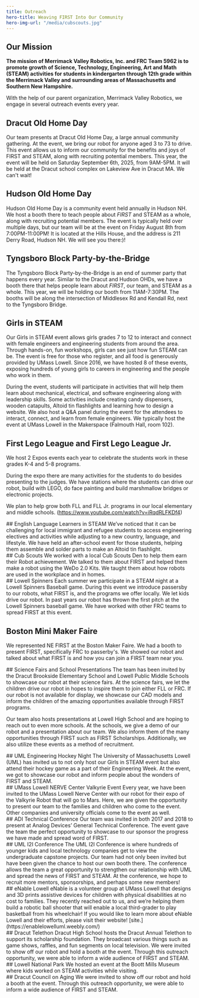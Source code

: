 ```yaml
---
title: Outreach
hero-title: Weaving FIRST Into Our Community
hero-img-url: "/media/cubscouts.jpg"
---
```


## Our Mission
**The mission of Merrimack Valley Robotics, Inc. and FRC Team 5962 is to promote growth of Science, Technology, Engineering, Art and Math (STEAM) activities for students in kindergarten through 12th grade within the Merrimack Valley and surrounding areas of Massachusetts and Southern New Hampshire.**

With the help of our parent organization, Merrimack Valley Robotics, we engage in several outreach events every year. 

<div class="divider"></div>

## Dracut Old Home Day
Our team presents at Dracut Old Home Day, a large annual community gathering. At the event, we bring our robot for anyone aged 3 to 73 to drive. This event allows us to inform our community for the benefits and joys of FIRST and
STEAM, along with recruiting potential members. This year, the event will be held on Saturday September 6th, 2025, from 9AM-5PM. It will be held at the Dracut school complex on Lakeview Ave in Dracut MA. We can't wait!

<div class="divider"></div>

## Hudson Old Home Day
Hudson Old Home Day is a community event held annually in Hudson NH. We host a booth there to teach people about *FIRST* and STEAM as a whole, along with recruiting potential members. The event is typically held over multiple days, but our team will be at the event on Friday August 8th from 7:00PM-11:00PM! It is located at the Hills House, and the address is 211 Derry Road, Hudson NH. We will see you there:)!

<div class="divider"></div>

## Tyngsboro Block Party-by-the-Bridge
The Tyngsboro Block Party-by-the-Bridge is an end of summer party that happens every year. Similar to the Dracut and Hudson OHDs, we have a booth there that helps people learn about *FIRST*, our team, and STEAM as a whole. This year, we will be holding our booth from 11AM-7:30PM. The booths will be along the intersection of Middlesex Rd and Kendall Rd, next to the Tyngsboro Bridge.

<div class="divider"></div>

## Girls in STEAM
Our Girls in STEAM event allows girls grades 7 to 12 to interact and connect with female engineers and engineering students from around the area. Through hands-on, fun workshops, girls can see just how fun STEAM can be. The event is free for those who register, and all food is generously provided by UMass Lowell. Since 2016, we have hosted 8 of these events, exposing hundreds of young girls to careers in engineering and the people who work in them.

During the event, students will participate in activities that will help them learn about mechanical, electrical, and software engineering along with leadership skills. Some activities include creating candy dispensers, wooden catapults, Altoid tin flashlights and learning how to design a website. We also host a Q&A panel during the event for the attendees to interact, connect, and learn from female engineers. We typically host the event at UMass Lowell in the Makerspace (Falmouth Hall, room 102).

<div class="divider"></div>

## First Lego League and First Lego League Jr.
We host 2 Expos events each year to celebrate the students work in these grades K-4 and 5-8 programs. 

During the expo there are many activities for the students to do besides presenting to the judges. We have stations where the students can drive our robot, build with LEGO, do face painting and build marshmallow bridges or electronic projects.

We plan to help grow both FLL and FLL Jr. programs in our local elementary and middle schools.
(https://www.youtube.com/watch?v=iRqdRLFKDf4)

<div class="divider"></div>
## English Language Learners in STEAM
We’ve noticed that it can be challenging for local immigrant and refugee students to access engineering electives and activities while adjusting to a new country, language, and lifestyle. We have held an after-school event for those students, helping them assemble and solder parts to make an Altoid tin flashlight.
<div class="divider"></div>
## Cub Scouts
We worked with a local Cub Scouts Den to help them earn their Robot achievement. We talked to them about FIRST and helped them make a robot using the WeDo 2.0 Kits. We taught them about how robots are used in the workplace and in homes. 
<div class="divider"></div>
## Lowell Spinners
Each summer we participate in a STEAM night at a Lowell Spinners Baseball game. During this event we introduce passersby to our robots, what FIRST is, and the programs we offer locally. We let kids drive our robot. In past years our robot has thrown the first pitch at the Lowell Spinners baseball game. We have worked with other FRC teams to spread FIRST at this event.
<div class="divider"></div>

## Boston Mini Maker Faire
We represented NE FIRST at the Boston Maker Faire. We had a booth to present FIRST, specifically FRC to passerby's. We showed our robot and talked about what FIRST is and how you can join a FIRST team near you.
<div class="divider"></div>
## Science Fairs and School Presentations 
The team has been invited by the Dracut Brookside Elementary School and Lowell Public Middle Schools to showcase our robot at their science fairs. At the science fairs, we let the children drive our robot in hopes to inspire them to join either FLL or FRC. If our robot is not available for display, we showcase our CAD models and inform the children of the amazing opportunities available through FIRST programs. 

Our team also hosts presentations at Lowell High School and are hoping to reach out to even more schools. At the schools, we give a demo of our robot and a presentation about our team. We also inform them of the many opportunities through FIRST such as FIRST Scholarships. Additionally, we also utilize these events as a method of recruitment.
<div class="divider"></div>
## UML Engineering Hockey Night
The University of Massachusetts Lowell (UML) has invited us to not only host our Girls in STEAM event but also attend their hockey game as a part of their Engineering Week. At the event, we got to showcase our robot and inform people about the wonders of FIRST and STEAM.
<div class="divider"></div>
## UMass Lowell NERVE Center Valkyrie Event
Every year, we have been invited to the UMass Lowell Nerve Center with our robot for their expo of the Valkyrie Robot that will go to Mars. Here, we are given the opportunity to present our team to the families and children who come to the event. Other companies and university officials come to the event as well.
<div class="divider"></div>
## ADI Technical Conference
Our team was invited in both 2017 and 2018 to present at Analog Devices’ General Technical Conference. The event gave the team the perfect opportunity to showcase to our sponsor the progress we have made and spread word of FIRST.
<div class="divider"></div>
## UML I2I Conference
The UML I2I Conference is where hundreds of younger kids and local technology companies get to view the undergraduate capstone projects. Our team had not only been invited but have been given the chance to host our own booth there. The conference allows the team a great opportunity to strengthen our relationship with UML and spread the news of FIRST and STEAM. At the conference, we hope to recruit more mentors, sponsorships, and perhaps some new members!
<div class="divider"></div>
## eNable Lowell
eNable is a volunteer group at UMass Lowell that designs and 3D prints assistive devices for children with physical disabilities at no cost to families. They recently reached out to us, and we’re helping them build a robotic ball shooter that will enable a local third-grader to play basketball from his wheelchair! If you would like to learn more about eNable Lowell and their efforts, please visit their website! [site.](https://enablelowelluml.weebly.com/)  
<div class="divider"></div>
## Dracut Telethon
Dracut High School hosts the Dracut Annual Telethon to support its scholarship foundation. They broadcast various things such as game shows, raffles, and fun segments on local television. We were invited to show off our robot and hold a booth at the event. Through this outreach opportunity, we were able to inform a wide audience of FIRST and STEAM.
<div class="divider"></div>
## Lowell National Park
We hosted an event at the Boott Mills Museum where kids worked on STEAM activities while visiting.
<div class="divider"></div>
## Dracut Council on Aging
We were invited to show off our robot and hold a booth at the event. Through this outreach opportunity, we were able to inform a wide audience of FIRST and STEAM.